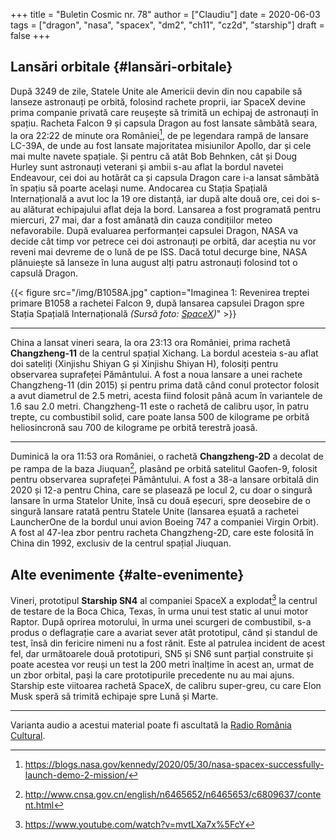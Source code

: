 +++
title = "Buletin Cosmic nr. 78"
author = ["Claudiu"]
date = 2020-06-03
tags = ["dragon", "nasa", "spacex", "dm2", "ch11", "cz2d", "starship"]
draft = false
+++

## Lansări orbitale {#lansări-orbitale}

După 3249 de zile, Statele Unite ale Americii devin din nou capabile să lanseze astronauți pe orbită, folosind rachete proprii, iar SpaceX devine prima companie privată care reușește să trimită un echipaj de astronauți în spațiu. Racheta Falcon 9 și capsula Dragon au fost lansate sâmbătă seara, la ora 22:22 de minute ora României[^fn:1], de pe legendara rampă de lansare LC-39A, de unde au fost lansate majoritatea misiunilor Apollo, dar și cele mai multe navete spațiale. Și pentru că atât Bob Behnken, cât și Doug Hurley sunt astronauți veterani și ambii s-au aflat la bordul navetei Endeavour, cei doi au hotărât ca și capsula Dragon care i-a lansat sâmbătă în spațiu să poarte același nume. Andocarea cu Stația Spațială Internațională a avut loc la 19 ore distanță, iar după alte două ore, cei doi s-au alăturat echipajului aflat deja la bord. Lansarea a fost programată pentru miercuri, 27 mai, dar a fost amânată din cauza condițiilor meteo nefavorabile. După evaluarea performanței capsulei Dragon, NASA va decide cât timp vor petrece cei doi astronauți pe orbită, dar aceștia nu vor reveni mai devreme de o lună de pe ISS. Dacă totul decurge bine, NASA plănuiește să lanseze în luna august alți patru astronauți folosind tot o capsulă Dragon.

{{< figure src="/img/B1058A.jpg" caption="Imaginea 1: Revenirea treptei primare B1058 a rachetei Falcon 9, după lansarea capsulei Dragon spre Stația Spațială Internațională _(Sursă foto: [SpaceX](https://www.flickr.com/photos/spacex/49965212542/))_" >}}

---

China a lansat vineri seara, la ora 23:13 ora României, prima rachetă **Changzheng-11** de la centrul spațial Xichang. La bordul acesteia s-au aflat doi sateliți (Xinjishu Shiyan G și Xinjishu Shiyan H), folosiți pentru observarea suprafeței Pământului. A fost a noua lansare a unei rachete Changzheng-11 (din 2015) și pentru prima dată când conul protector folosit a avut diametrul de 2.5 metri, acesta fiind folosit până acum în variantele de 1.6 sau 2.0 metri. Changzheng-11 este o rachetă de calibru ușor, în patru trepte, cu combustibil solid, care poate lansa 500 de kilograme pe orbită heliosincronă sau 700 de kilograme pe orbită terestră joasă.

---

Duminică la ora 11:53 ora României, o rachetă **Changzheng-2D** a decolat de pe rampa de la baza Jiuquan[^fn:2], plasând pe orbită satelitul Gaofen-9, folosit pentru observarea suprafeței Pământului. A fost a 38-a lansare orbitală din 2020 și 12-a pentru China, care se plasează pe locul 2, cu doar o singură lansare în urma Statelor Unite, însă cu două eșecuri, spre deosebire de o singură lansare ratată pentru Statele Unite (lansarea eșuată a rachetei LauncherOne de la bordul unui avion Boeing 747 a companiei Virgin Orbit). A fost al 47-lea zbor pentru racheta Changzheng-2D, care este folosită în China din 1992, exclusiv de la centrul spațial Jiuquan.


## Alte evenimente {#alte-evenimente}

Vineri, prototipul **Starship SN4** al companiei SpaceX a explodat[^fn:3] la centrul de testare de la Boca Chica, Texas, în urma unui test static al unui motor Raptor. După oprirea motorului, în urma unei scurgeri de combustibil, s-a produs o deflagrație care a avariat sever atât prototipul, când și standul de test, însă din fericire nimeni nu a fost rănit. Este al patrulea incident de acest fel, dar următoarele două prototipuri, SN5 și SN6 sunt parțial construite și poate acestea vor reuși un test la 200 metri înalțime în acest an, urmat de un zbor orbital, pași la care prototipurile precedente nu au mai ajuns. Starship este viitoarea rachetă SpaceX, de calibru super-greu, cu care Elon Musk speră să trimită echipaje spre Lună și Marte.

---

Varianta audio a acestui material poate fi ascultată la [Radio România Cultural](https://radioromaniacultural.ro/buletin-cosmic-nr-78/).

[^fn:1]: <https://blogs.nasa.gov/kennedy/2020/05/30/nasa-spacex-successfully-launch-demo-2-mission/>
[^fn:2]: <http://www.cnsa.gov.cn/english/n6465652/n6465653/c6809637/content.html>
[^fn:3]: <https://www.youtube.com/watch?v=mvtLXa7x%5FcY>